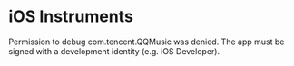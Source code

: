 # iOS Instruments

Permission to debug com.tencent.QQMusic was denied. The app must be signed with a development identity (e.g. iOS Developer).

